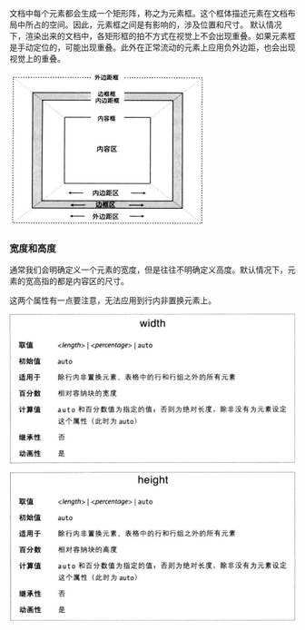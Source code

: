 文档中每个元素都会生成一个矩形阵，称之为元素框。这个框体描述元素在文档布局中所占的空间。因此，元素框之间是有影响的，涉及位置和尺寸。
默认情况下，渲染出来的文档中，各矩形框的拍不方式在视觉上不会出现重叠。如果元素框是手动定位的，可能出现重叠。此外在正常流动的元素上应用负外边距，也会出现视觉上的重叠。

![](CSS盒模型.png)

### 宽度和高度

通常我们会明确定义一个元素的宽度，但是往往不明确定义高度。默认情况下，元素的宽高指的都是内容区的尺寸。

这两个属性有一点要注意，无法应用到行内非置换元素上。

![](width和height.png)

